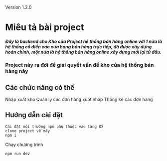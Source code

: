 Version 1.2.0
# Miêu tả bài project

##### Đây là backend cho Kho của Project hệ thống bán hàng online với 1 nửa là hệ thống cổ điển các cửa hàng bán hàng trực tiếp, đã được xây dựng hoản chỉnh, một nửa là hệ thống bán hàng online xây dựng mới lại từ đầu.

### Project này ra đời để giải quyết vấn đề kho của hệ thống bán hàng này

## Các chức năng có thể
Nhập xuất kho 
Quản lý các đơn hàng xuất nhâp
Thống kê các đơn hàng

## Hướng dẫn cài đặt 
```
Cài đặt môi trường npm phụ thuộc vào từng OS
clone project về máy
npm i
```
Chạy  chương trình
```
npm run dev
```
